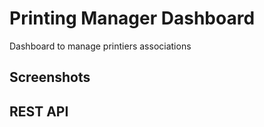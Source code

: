 # Printing Manager Dashboard

Dashboard to manage printiers associations

## Screenshots


## REST API
